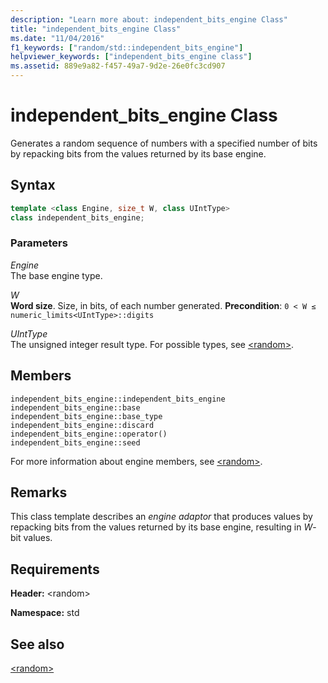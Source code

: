 ```yaml
---
description: "Learn more about: independent_bits_engine Class"
title: "independent_bits_engine Class"
ms.date: "11/04/2016"
f1_keywords: ["random/std::independent_bits_engine"]
helpviewer_keywords: ["independent_bits_engine class"]
ms.assetid: 889e9a82-f457-49a7-9d2e-26e0fc3cd907
---
```

# independent_bits_engine Class

Generates a random sequence of numbers with a specified number of bits by repacking bits from the values returned by its base engine.

## Syntax

```cpp
template <class Engine, size_t W, class UIntType>
class independent_bits_engine;
```

### Parameters

*Engine*\
The base engine type.

*W*\
**Word size**. Size, in bits, of each number generated. **Precondition**: `0 < W ≤ numeric_limits<UIntType>::digits`

*UIntType*\
The unsigned integer result type. For possible types, see [\<random>](../standard-library/random.md).

## Members

`independent_bits_engine::independent_bits_engine`\
`independent_bits_engine::base`\
`independent_bits_engine::base_type`\
`independent_bits_engine::discard`\
`independent_bits_engine::operator()`\
`independent_bits_engine::seed`

For more information about engine members, see [\<random>](../standard-library/random.md).

## Remarks

This class template describes an *engine adaptor* that produces values by repacking bits from the values returned by its base engine, resulting in *W*-bit values.

## Requirements

**Header:** \<random>

**Namespace:** std

## See also

[\<random>](../standard-library/random.md)
